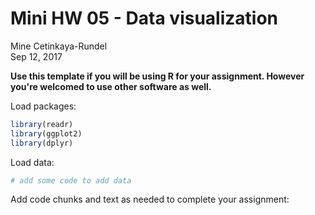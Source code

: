 # Mini HW 05 - Data visualization
Mine Cetinkaya-Rundel  
Sep 12, 2017  



**Use this template if you will be using R for your assignment. However you're welcomed to use other software as well.**

Load packages:


```r
library(readr)
library(ggplot2)
library(dplyr)
```

Load data:


```r
# add some code to add data
```

Add code chunks and text as needed to complete your assignment:

